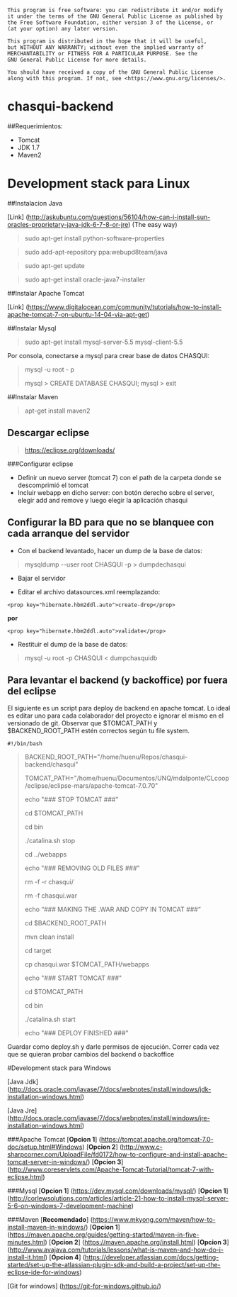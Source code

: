     This program is free software: you can redistribute it and/or modify
    it under the terms of the GNU General Public License as published by
    the Free Software Foundation, either version 3 of the License, or
    (at your option) any later version.

    This program is distributed in the hope that it will be useful,
    but WITHOUT ANY WARRANTY; without even the implied warranty of
    MERCHANTABILITY or FITNESS FOR A PARTICULAR PURPOSE. See the
    GNU General Public License for more details.

    You should have received a copy of the GNU General Public License
    along with this program. If not, see <https://www.gnu.org/licenses/>.


# chasqui-backend

##Requerimientos:

* Tomcat
* JDK 1.7
* Maven2


# Development stack para Linux

##Instalacion Java

[Link] (http://askubuntu.com/questions/56104/how-can-i-install-sun-oracles-proprietary-java-jdk-6-7-8-or-jre) (The easy way)

> sudo apt-get install python-software-properties

> sudo add-apt-repository ppa:webupd8team/java

> sudo apt-get update

> sudo apt-get install oracle-java7-installer



##Instalar Apache Tomcat

[Link] (https://www.digitalocean.com/community/tutorials/how-to-install-apache-tomcat-7-on-ubuntu-14-04-via-apt-get)

##Instalar Mysql

> sudo apt-get install mysql-server-5.5 mysql-client-5.5

Por consola, conectarse a mysql para crear base de datos CHASQUI:

>
>mysql -u root - p
>
>mysql > CREATE DATABASE CHASQUI;
>mysql > exit
>

##Instalar Maven

> apt-get install maven2

## Descargar eclipse

>https://eclipse.org/downloads/

###Configurar eclipse

* Definir un nuevo server (tomcat 7) con el path de la carpeta donde se descomprimió el tomcat
* Incluir webapp en dicho server: con botón derecho sobre el server, elegir add and remove y luego elegir la aplicación chasqui

## Configurar la BD para que no se blanquee con cada arranque del servidor

* Con el backend levantado, hacer un dump de la base de datos:

>mysqldump --user root CHASQUI -p > dumpdechasqui

* Bajar el servidor

* Editar el archivo datasources.xml reemplazando:

```
<prop key="hibernate.hbm2ddl.auto">create-drop</prop>
```

**por**


```
<prop key="hibernate.hbm2ddl.auto">validate</prop>
```

* Restituir el dump de la base de datos:

> mysql -u root -p CHASQUI < dumpchasquidb

## Para levantar el backend (y backoffice) por fuera del eclipse

El siguiente es un script para deploy de backend en apache tomcat. Lo ideal es editar uno para cada colaborador del
proyecto e ignorar el mismo en el versionado de git.
Observar que $TOMCAT_PATH y $BACKEND_ROOT_PATH estén correctos según tu file system.

```
#!/bin/bash
```
>BACKEND_ROOT_PATH="/home/huenu/Repos/chasqui-backend/chasqui"
>
>TOMCAT_PATH="/home/huenu/Documentos/UNQ/mdalponte/CLcoop/eclipse/eclipse-mars/apache-tomcat-7.0.70"
>
>echo "### STOP TOMCAT  ###"
>
>cd $TOMCAT_PATH
>
>cd bin
>
>./catalina.sh stop
>
>cd ../webapps
>
>echo "### REMOVING OLD FILES  ###"
>
>rm -f -r chasqui/
>
>rm -f chasqui.war
>
>echo “### MAKING THE .WAR AND COPY IN TOMCAT ###”
>
>cd $BACKEND_ROOT_PATH
>
>mvn clean install
>
>cd target
>
>cp chasqui.war  $TOMCAT_PATH/webapps
>
>echo "### START TOMCAT  ###"
>
>cd $TOMCAT_PATH
>
>cd bin
>
>./catalina.sh start
>
>echo "### DEPLOY FINISHED  ###"


Guardar como deploy.sh y darle permisos de ejecución. Correr cada vez que  se quieran probar cambios del backend o backoffice

#Development stack para Windows

[Java Jdk] (http://docs.oracle.com/javase/7/docs/webnotes/install/windows/jdk-installation-windows.html)

[Java Jre] (http://docs.oracle.com/javase/7/docs/webnotes/install/windows/jre-installation-windows.html)

###Apache Tomcat
[**Opcion 1**] (https://tomcat.apache.org/tomcat-7.0-doc/setup.html#Windows)
[**Opcion 2**] (http://www.c-sharpcorner.com/UploadFile/fd0172/how-to-configure-and-install-apache-tomcat-server-in-windows/)
[**Opcion 3**] (http://www.coreservlets.com/Apache-Tomcat-Tutorial/tomcat-7-with-eclipse.html)

###Mysql
[**Opcion 1**] (https://dev.mysql.com/downloads/mysql/)
[**Opcion 1**] (http://corlewsolutions.com/articles/article-21-how-to-install-mysql-server-5-6-on-windows-7-development-machine)

###Maven
[**Recomendado**] (https://www.mkyong.com/maven/how-to-install-maven-in-windows/)
[**Opcion 1**] (https://maven.apache.org/guides/getting-started/maven-in-five-minutes.html)
[**Opcion 2**] (https://maven.apache.org/install.html)
[**Opcion 3**] (http://www.avajava.com/tutorials/lessons/what-is-maven-and-how-do-i-install-it.html)
[**Opcion 4**] (https://developer.atlassian.com/docs/getting-started/set-up-the-atlassian-plugin-sdk-and-build-a-project/set-up-the-eclipse-ide-for-windows)

[Git for  windows] (https://git-for-windows.github.io/)
